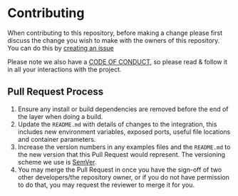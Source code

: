 # Contributing

When contributing to this repository, before making a change please first discuss the change you wish to make with the owners of this repository. You can do this by [creating an issue](https://github.com/DynamoDS/RefineryToolkits/issues/new)

Please note we also have a [CODE OF CONDUCT](./CODE_OF_CONDUCT.md), so please read & follow it in all your interactions with the project.

## Pull Request Process

1. Ensure any install or build dependencies are removed before the end of the layer when doing a build.
2. Update the `README.md` with details of changes to the integration, this includes new environment variables, exposed ports, useful file locations and container parameters.
3. Increase the version numbers in any examples files and the `README.md` to the new version that this Pull Request would represent. The versioning scheme we use is [SemVer](http://semver.org/).
4. You may merge the Pull Request in once you have the sign-off of two other developers/the repository owner, or if you do not have permission to do that, you may request the reviewer to merge it for you.